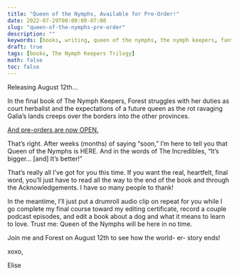 ```yaml
---
title: "Queen of the Nymphs, Available for Pre-Order!"
date: 2022-07-29T08:00:00-07:00
slug: "queen-of-the-nymphs-pre-order"
description: ""
keywords: [books, writing, queen of the nymphs, the nymph keepers, fantasy, pre-order, announcement]
draft: true
tags: [books, The Nymph Keepers Trilogy]
math: false
toc: false
---
```


Releasing August 12th…

In the final book of The Nymph Keepers, Forest struggles with her duties as court herbalist and the expectations of a future queen as the rot ravaging Galia’s lands creeps over the borders into the other provinces.

[And pre-orders are now OPEN.](https://books2read.com/queenofthenymphs)

That’s right. After weeks (months) of saying “soon,” I’m here to tell you that Queen of the Nymphs is HERE. And in the words of The Incredibles, “It’s bigger… [and] It’s better!”

That’s really all I’ve got for you this time. If you want the real, heartfelt, final word, you’ll just have to read all the way to the end of the book and through the Acknowledgements. I have so many people to thank!

In the meantime, I’ll just put a drumroll audio clip on repeat for you while I go complete my final course toward my editing certificate, record a couple podcast episodes, and edit a book about a dog and what it means to learn to love. Trust me: Queen of the Nymphs will be here in no time.

Join me and Forest on August 12th to see how the world- er- story ends!

xoxo,

Elise